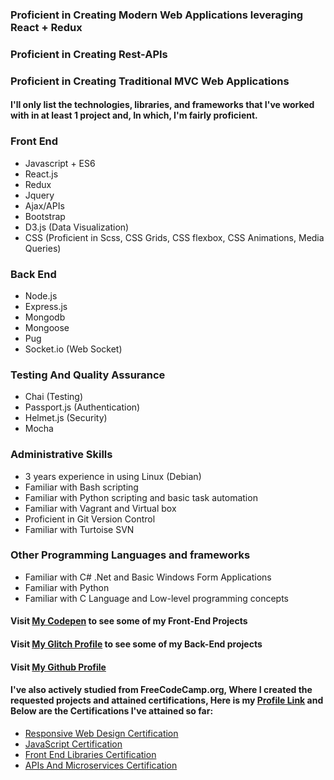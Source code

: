### Proficient in Creating Modern Web Applications leveraging React + Redux
### Proficient in Creating Rest-APIs
### Proficient in Creating Traditional MVC Web Applications

#### I'll only list the technologies, libraries, and frameworks that I've worked with in at least 1 project and, In which, I'm fairly proficient.

### Front End
* Javascript + ES6
* React.js
* Redux
* Jquery
* Ajax/APIs
* Bootstrap
* D3.js (Data Visualization)
* CSS (Proficient in Scss, CSS Grids, CSS flexbox, CSS Animations, Media Queries)

### Back End
* Node.js
* Express.js
* Mongodb
* Mongoose
* Pug
* Socket.io (Web Socket)

### Testing And Quality Assurance
* Chai (Testing)
* Passport.js (Authentication)
* Helmet.js (Security)
* Mocha

### Administrative Skills
* 3 years experience in using Linux (Debian)
* Familiar with Bash scripting
* Familiar with Python scripting and basic task automation
* Familiar with Vagrant and Virtual box
* Proficient in Git Version Control
* Familiar with Turtoise SVN

### Other Programming Languages and frameworks
* Familiar with C# .Net and Basic Windows Form Applications
* Familiar with Python
* Familiar with C Language and Low-level programming concepts

#### Visit [My Codepen](https://codepen.io/ozarion/) to see some of my Front-End Projects
#### Visit [My Glitch Profile](https://glitch.com/@Ozarion) to see some of my Back-End projects
#### Visit [My Github Profile](https://github.com/Ozarion)

#### I've also actively studied from FreeCodeCamp.org, Where I created the requested projects and attained certifications, Here is my [Profile Link](https://www.freecodecamp.org/ozarion) and Below are the Certifications I've attained so far:

* [Responsive Web Design Certification](https://www.freecodecamp.org/certification/ozarion/responsive-web-design)
* [JavaScript Certification](https://www.freecodecamp.org/certification/ozarion/javascript-algorithms-and-data-structures)
* [Front End Libraries Certification](https://www.freecodecamp.org/certification/ozarion/front-end-libraries)
* [APIs And Microservices Certification](https://www.freecodecamp.org/certification/ozarion/apis-and-microservices)
